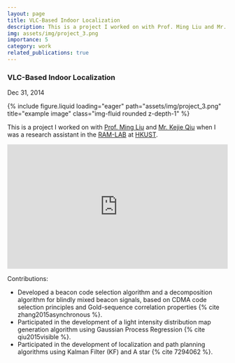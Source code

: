 ```yaml
---
layout: page
title: VLC-Based Indoor Localization
description: This is a project I worked on with Prof. Ming Liu and Mr. Kejie Qiu when I was a research assistant in the RAM-LAB at HKUST. The project developed a beacon code selection algorithm and a decomposition algorithm for blindly mixed beacon signals, based on CDMA code selection principles and Gold-sequence correlation properties.
img: assets/img/project_3.png
importance: 5
category: work
related_publications: true
---
```

<!-- Project title and date -->
<h3><strong>VLC-Based Indoor Localization</strong></h3>
<p>Dec 31, 2014</p>

<!-- Project picture -->
<div class="row">
    <div class="col-sm mt-3 mt-md-0">
        {% include figure.liquid loading="eager" path="assets/img/project_3.png" title="example image" class="img-fluid rounded z-depth-1" %}
    </div>
</div>

<!-- Content -->
<div class="mt-3">
      <p>This is a project I worked on with <a href="https://ram-lab.com/people/#dr-ming-liu--director" target="_blank" rel="noopener">Prof. Ming Liu</a> and <a href="https://sites.google.com/site/kejieqiujack/" target="_blank" rel="noopener">Mr. Kejie Qiu</a> when I was a research assistant in the <a href="https://ram-lab.com/research/#visible-light-communication-based-localization-and-path-planning" target="_blank" rel="noopener">RAM-LAB</a> at <a href="http://www.ust.hk/" target="_blank" rel="noopener">HKUST</a>.</p>

  <div style="position: relative; padding-bottom: 56.25%; height: 0; overflow: hidden;">
    <iframe src="https://www.youtube.com/embed/FGUM7P4xpGg" style="position: absolute; top: 0; left: 0; width: 100%; height: 100%; border:0;" allowfullscreen title="YouTube Video"></iframe>
  </div>

  <p class="mt-3">Contributions:</p>
  <ul>
    <li>Developed a beacon code selection algorithm and a decomposition algorithm for blindly mixed beacon signals, based on CDMA code selection principles and Gold-sequence correlation properties {% cite zhang2015asynchronous %}.</li>
    <li>Participated in the development of a light intensity distribution map generation algorithm using Gaussian Process Regression {% cite qiu2015visible %}.</li>
    <li>Participated in the development of localization and path planning algorithms using Kalman Filter (KF) and A star {% cite 7294062 %}.</li>
  </ul>
</div>